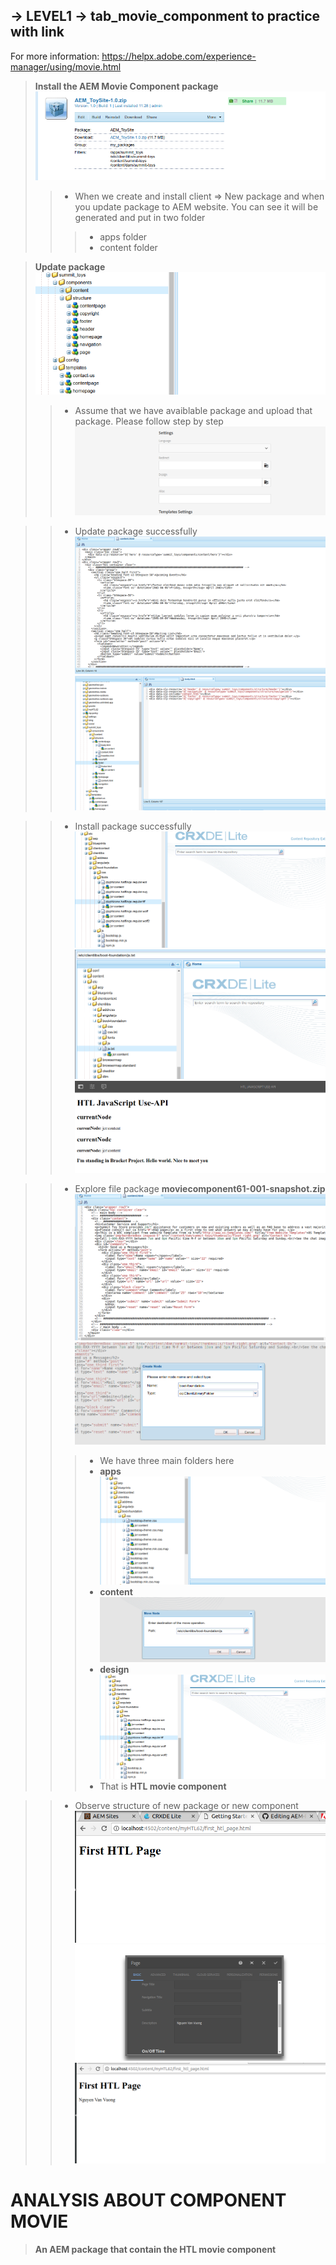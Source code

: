 ## -> LEVEL1 -> tab_movie_componment to practice with link
For more information: https://helpx.adobe.com/experience-manager/using/movie.html

> **Install the AEM Movie Component package**
![alt text](https://github.com/vuongluisvippro/AEM-Research/blob/tab_movie_component/cq1.png)
>> - When we create and install client => New package and when you update package to AEM website. You can see it will be generated and put in two folder 
>>> - apps folder
>>> - content folder

> **Update package**
![alt text](https://github.com/vuongluisvippro/AEM-Research/blob/tab_movie_component/cq2.png)
>> - Assume that we have avaiblable package and upload that package. Please follow step by step
![alt text](https://github.com/vuongluisvippro/AEM-Research/blob/tab_movie_component/cq3.png)

>> - Update package successfully
![alt text](https://github.com/vuongluisvippro/AEM-Research/blob/tab_movie_component/cq4.png)
![alt text](https://github.com/vuongluisvippro/AEM-Research/blob/tab_movie_component/cq5.png)

>> - Install package successfully
![alt text](https://github.com/vuongluisvippro/AEM-Research/blob/tab_movie_component/cq10.png)
![alt text](https://github.com/vuongluisvippro/AEM-Research/blob/tab_movie_component/cq11.png)
![alt text](https://github.com/vuongluisvippro/AEM-Research/blob/tab_movie_component/cq12.png)

>> - Explore file package **moviecomponent61-001-snapshot.zip**
![alt text](https://github.com/vuongluisvippro/AEM-Research/blob/tab_movie_component/cq6.png)
![alt text](https://github.com/vuongluisvippro/AEM-Research/blob/tab_movie_component/cq7.png)
>>> - We have three main folders here
>>> - **apps**
![alt text](https://github.com/vuongluisvippro/AEM-Research/blob/tab_movie_component/cq8.png)
>>> - **content**
![alt text](https://github.com/vuongluisvippro/AEM-Research/blob/tab_movie_component/cq9.png)
>>> - **design**
![alt text](https://github.com/vuongluisvippro/AEM-Research/blob/tab_movie_component/cq10.png)
>>> - That is **HTL movie component**

>> - Observe structure of new package or new component
![alt text](https://github.com/vuongluisvippro/AEM-Research/blob/tab_movie_component/cq13.png)
![alt text](https://github.com/vuongluisvippro/AEM-Research/blob/tab_movie_component/cq14.png)
![alt text](https://github.com/vuongluisvippro/AEM-Research/blob/tab_movie_component/cq15.png)

# ANALYSIS ABOUT COMPONENT MOVIE
> **An AEM package that contain the HTL movie component** 

